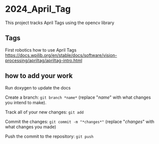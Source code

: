 # 2024_April_Tag

This project tracks April Tags using the opencv library

## Tags


First robotics how to use April Tags
https://docs.wpilib.org/en/stable/docs/software/vision-processing/apriltag/apriltag-intro.html

## how to add your work

Run doxygen to update the docs

Create a branch: 
```git branch *name*``` (replace "*name*" with what changes you intend to make).

Track all of your new changes: 
```git add```

Commit the changes: 
```git commit -m "*changes*"``` (replace "*changes*" with what changes you made)

Push the commit to the repository: 
```git push```

